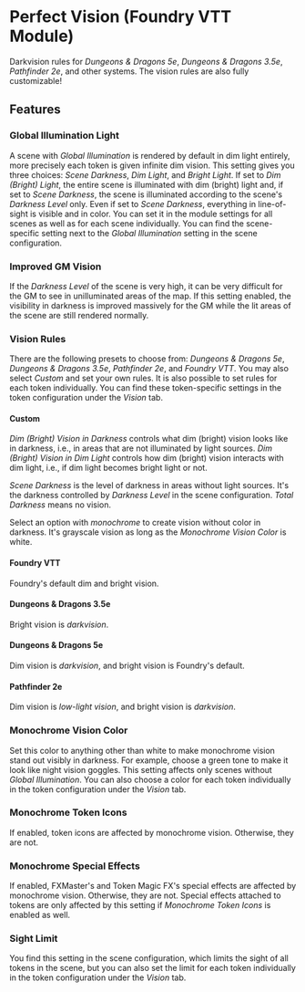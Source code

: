 # Perfect Vision (Foundry VTT Module)

Darkvision rules for *Dungeons & Dragons 5e*, *Dungeons & Dragons 3.5e*, *Pathfinder 2e*, and other systems. The vision rules are also fully customizable!

## Features

### Global Illumination Light

A scene with *Global Illumination* is rendered by default in dim light entirely, more precisely each token is given infinite dim vision. This setting gives you three choices: *Scene Darkness*, *Dim Light*, and *Bright Light*. If set to *Dim (Bright) Light*, the entire scene is illuminated with dim (bright) light and, if set to *Scene Darkness*, the scene is illuminated according to the scene's *Darkness Level* only. Even if set to *Scene Darkness*, everything in line-of-sight is visible and in color. You can set it in the module settings for all scenes as well as for each scene individually. You can find the scene-specific setting next to the *Global Illumination* setting in the scene configuration.

### Improved GM Vision

If the *Darkness Level* of the scene is very high, it can be very difficult for the GM to see in unilluminated areas of the map. If this setting enabled, the visibility in darkness is improved massively for the GM while the lit areas of the scene are still rendered normally.

### Vision Rules

There are the following presets to choose from: *Dungeons & Dragons 5e*, *Dungeons & Dragons 3.5e*, *Pathfinder 2e*, and *Foundry VTT*. You may also select *Custom* and set your own rules. It is also possible to set rules for each token individually. You can find these token-specific settings in the token configuration under the *Vision* tab.

#### Custom

*Dim (Bright) Vision in Darkness* controls what dim (bright) vision looks like in darkness, i.e., in areas that are not illuminated by light sources. *Dim (Bright) Vision in Dim Light* controls how dim (bright) vision interacts with dim light, i.e., if dim light becomes bright light or not.

*Scene Darkness* is the level of darkness in areas without light sources. It's the darkness controlled by *Darkness Level* in the scene configuration. *Total Darkness* means no vision.

Select an option with *monochrome* to create vision without color in darkness. It's grayscale vision as long as the *Monochrome Vision Color* is white.

#### Foundry VTT

Foundry's default dim and bright vision.

#### Dungeons & Dragons 3.5e

Bright vision is *darkvision*.

#### Dungeons & Dragons 5e

Dim vision is *darkvision*, and bright vision is Foundry's default.

#### Pathfinder 2e

Dim vision is *low-light vision*, and bright vision is *darkvision*.

### Monochrome Vision Color

Set this color to anything other than white to make monochrome vision stand out visibly in darkness. For example, choose a green tone to make it look like night vision goggles. This setting affects only scenes without *Global Illumination*. You can also choose a color for each token individually in the token configuration under the *Vision* tab.

### Monochrome Token Icons

If enabled, token icons are affected by monochrome vision. Otherwise, they are not.

### Monochrome Special Effects

If enabled, FXMaster's and Token Magic FX's special effects are affected by monochrome vision. Otherwise, they are not. Special effects attached to tokens are only affected by this setting if *Monochrome Token Icons* is enabled as well.

### Sight Limit

You find this setting in the scene configuration, which limits the sight of all tokens in the scene, but you can also set the limit for each token individually in the token configuration under the *Vision* tab.
